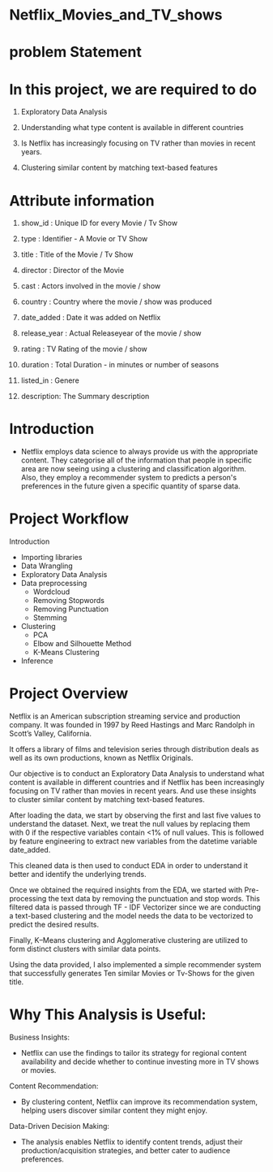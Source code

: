 # Netflix_Movies_and_TV_shows
# problem Statement
# In this  project, we are required to do </b>
1. Exploratory Data Analysis 

2. Understanding what type content is available in different countries

3. Is Netflix has increasingly focusing on TV rather than movies in recent years.
4. Clustering similar content by matching text-based features

# Attribute information

1. show_id : Unique ID for every Movie / Tv Show

2. type : Identifier - A Movie or TV Show

3. title : Title of the Movie / Tv Show

4. director : Director of the Movie

5. cast : Actors involved in the movie / show

6. country : Country where the movie / show was produced

7. date_added : Date it was added on Netflix

8. release_year : Actual Releaseyear of the movie / show

9. rating : TV Rating of the movie / show

10. duration : Total Duration - in minutes or number of seasons

11. listed_in : Genere

12. description: The Summary description
# Introduction

* Netflix employs data science to always provide us with the appropriate content. They categorise all of the information that people in specific area are now seeing using a clustering and classification algorithm. Also, they employ a recommender system to predicts a person's preferences in the future given a specific quantity of sparse data.
# Project Workflow
 Introduction 
* Importing libraries
* Data Wrangling
* Exploratory Data Analysis
* Data preprocessing
    * Wordcloud
    * Removing Stopwords 
    * Removing Punctuation
    * Stemming
* Clustering
    * PCA
    * Elbow and Silhouette Method
    * K-Means Clustering 
* Inference
  
# Project Overview
Netflix is an American subscription streaming service and production company. It was founded in 1997 by Reed Hastings and Marc Randolph in Scott’s Valley, California.

It offers a library of films and television series through distribution deals as well as its own productions, known as Netflix Originals.

Our objective is to conduct an Exploratory Data Analysis to understand what content is available in different countries and if Netflix has been increasingly focusing on TV rather than movies in recent years. And use these insights to cluster similar content by matching text-based features.

After loading the data, we start by observing the first and last five values to understand the dataset. Next, we treat the null values by replacing them with 0 if the respective variables contain <1% of null values. This is followed by feature engineering to extract new variables from the datetime variable date_added.

This cleaned data is then used to conduct EDA in order to understand it better and identify the underlying trends.

Once we obtained the required insights from the EDA, we started with Pre-processing the text data by removing the punctuation and stop words. This filtered data is passed through TF - IDF Vectorizer since we are conducting a text-based clustering and the model needs the data to be vectorized to predict the desired results.

Finally, K–Means clustering and Agglomerative clustering are utilized to form distinct clusters with similar data points.

Using the data provided, I also implemented a simple recommender system that successfully generates Ten similar Movies or Tv-Shows for the given title.


# Why This Analysis is Useful:

Business Insights:
* Netflix can use the findings to tailor its strategy for regional content availability and decide whether to continue investing more in TV shows or movies.

Content Recommendation:
* By clustering content, Netflix can improve its recommendation system, helping users discover similar content they might enjoy.

Data-Driven Decision Making:
* The analysis enables Netflix to identify content trends, adjust their production/acquisition strategies, and better cater to audience preferences.
